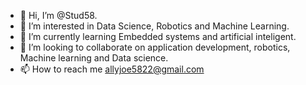 - 👋 Hi, I’m @Stud58.
- 👀 I’m interested in Data Science, Robotics and Machine Learning.
- 🌱 I’m currently learning Embedded systems and artificial inteligent.
- 💞️ I’m looking to collaborate on application development, robotics, Machine learning and Data science. 
- 📫 How to reach me allyjoe5822@gmail.com 

<!---
Stud58/Stud58 is a ✨ special ✨ repository because its `README.md` (this file) appears on your GitHub profile.
You can click the Preview link to take a look at your changes.
--->
